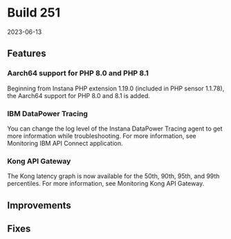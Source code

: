 # Build 251

2023-06-13

## Features

### Aarch64 support for PHP 8.0 and PHP 8.1

Beginning from Instana PHP extension 1.19.0 (included in PHP sensor 1.1.78), the Aarch64 support for PHP 8.0 and 8.1 is added.

### IBM DataPower Tracing

You can change the log level of the Instana DataPower Tracing agent to get more information while troubleshooting. For more information, see Monitoring IBM API Connect application.

### Kong API Gateway

The Kong latency graph is now available for the 50th, 90th, 95th, and 99th percentiles. For more information, see Monitoring Kong API Gateway.

## Improvements

## Fixes
